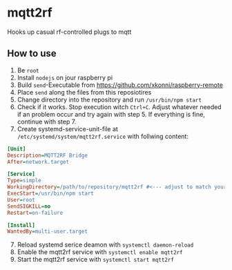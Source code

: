 # mqtt2rf
Hooks up casual rf-controlled plugs to mqtt

## How to use
1. Be `root`
1. Install `nodejs` on jour raspberry pi
1. Build `send`-Executable from https://github.com/xkonni/raspberry-remote
2. Place `send` along the files from this reposiotires
3. Change directory into the repository and run `/usr/bin/npm start`
4. Check if it works. Stop execution witch `Ctrl+C`. Adjust whatever needed if an problem occur and try again with step 5. If everything is fine, continue with step 7.
5. Create systemd-service-unit-file at `/etc/systemd/system/mqtt2rf.service` with follwing content:
```ini
[Unit]
Description=MQTT2RF Bridge
After=network.target

[Service]
Type=simple
WorkingDirectory=/path/to/repository/mqtt2rf #<--- adjust to match your environment
ExecStart=/usr/bin/npm start
User=root
SendSIGKILL=no
Restart=on-failure

[Install]
WantedBy=multi-user.target
```
7. Reload systemd serice deamon with `systemctl daemon-reload`
8. Enable the mqtt2rf service with `systemctl enable mqtt2rf`
9. Start the mqtt2rf service with `systemctl start mqtt2rf`
